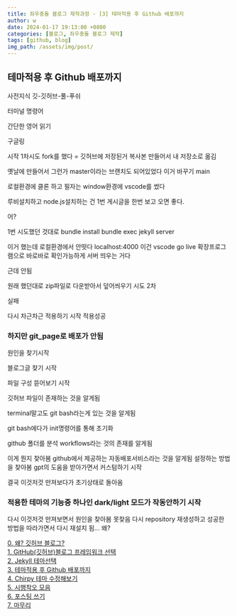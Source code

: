 ```yaml
---
title: 좌우충돌 블로그 제작과정 - [3] 테마적용 후 Github 배포까지
author: w
date: 2024-01-17 19:13:00 +0800
categories: [블로그, 좌우충돌 블로그 제작]
tags: [github, blog]
img_path: /assets/img/post/
---
```


## 테마적용 후 Github 배포까지

사전지식
깃-깃허브-풀-푸쉬

터미널 명령어

간단한 영어 읽기

구글링

시작
1차시도
fork를 했다 = 깃허브에 저장된거 복사본 만들어서 내 저장소로 옮김

옛날에 만들어서 그런가 master이라는 브랜치도 되어있었다
이거 바꾸기 main

로컬환경에 클론 하고
필자는 window환경에 vscode를 썼다

루비설치하고 node.js설치하는 건 1번 게시글을 한번 보고 오면 좋다.

어?

1번 시도했던 것대로
bundle install
bundle exec jekyll server

이거 했는데 로컬환경에서 안떳다 localhost:4000
이건 vscode go live 확장프로그램으로 바로바로 확인가능하게 서버 띄우는 거다

근데 안됨

원래 했던대로 zip파일로 다운받아서 덮어씌우기 시도 2차

실패

다시 차근차근 적용하기 시작
적용성공

### 하지만 git_page로 배포가 안됨

원인을 찾기시작

블로그글 찾기 시작

파일 구성 뜯어보기 시작

깃허브 파일이 존재하는 것을 알게됨

terminal말고도
git bash라는게 있는 것을 알게됨

git bash에다가 init명령어를 통해 초기화

github 폴더를 분석
workflows라는 것의 존재를 알게됨

이게 뭔지 찾아봄
github에서 제공하는 자동배포서비스라는 것을 알게됨
설정하는 방법을 찾아봄
gpt의 도움을 받아가면서 커스텀하기 시작

결국 이것저것 만져보다가 초기상태로 돌아옴

### 적용한 테마의 기능중 하나인 dark/light 모드가 작동안하기 시작

다시 이것저것 만져보면서 원인을 찾아봄
못찾음
다시 repository 재생성하고 성공한 방법을 따라가면서 다시 재설치
됨...
왜?






[0. 왜? 깃허브 블로그?](/posts/좌우충돌-블로그-제작과정_0/)  
[1. GitHub(깃허브)블로그 프레임워크 선택](/posts/좌우충돌-블로그-제작과정_1/)  
[2. Jekyll 테마선택](/posts/좌우충돌-블로그-제작과정_2/)  
[3. 테마적용 후 Github 배포까지](/posts/좌우충돌-블로그-제작과정_3/)  
[4. Chirpy 테마 수정해보기](/posts/좌우충돌-블로그-제작과정_4/)  
[5. 시행착오 모음](/posts/좌우충돌-블로그-제작과정_5/)  
[6. 포스팅 쓰기](/posts/좌우충돌-블로그-제작과정_6/)  
[7. 마무리](/posts/좌우충돌-블로그-제작과정_7/)